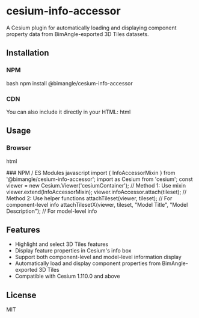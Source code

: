 # cesium-info-accessor

A Cesium plugin for automatically loading and displaying component property data from BimAngle-exported 3D Tiles datasets.

## Installation

### NPM
bash
npm install @bimangle/cesium-info-accessor

### CDN

You can also include it directly in your HTML:
html
<!-- Make sure to include Cesium first -->
<script src="https://cesium.com/downloads/cesiumjs/releases/1.110/Build/Cesium/Cesium.js"></script>
<!-- Then include cesium-info-accessor -->
<script src="https://unpkg.com/@bimangle/cesium-info-accessor@1.0.1/dist/cesium-info-accessor.js"></script>


## Usage

### Browser
html
<!DOCTYPE html>
<html>
<head>
<script src="https://cesium.com/downloads/cesiumjs/releases/1.110/Build/Cesium/Cesium.js"></script>
<script src="https://unpkg.com/@bimangle/cesium-info-accessor@1.0.1/dist/cesium-info-accessor.js"></script>
</head>
<body>
<div id="cesiumContainer"></div>
<script>
const viewer = new Cesium.Viewer('cesiumContainer');
// Method 1: Use mixin to add infoAccessor to viewer
viewer.extend(InfoAccessorMixin);
viewer.infoAccessor.attach(tileset);
// Method 2: Use helper functions
attachTileset(viewer, tileset); // For component-level info
attachTilesetX(viewer, tileset, "Model Title", "Model Description"); // For model-level info
</script>
</body>
</html>
### NPM / ES Modules
javascript
import { InfoAccessorMixin } from '@bimangle/cesium-info-accessor';
import as Cesium from 'cesium';
const viewer = new Cesium.Viewer('cesiumContainer');
// Method 1: Use mixin
viewer.extend(InfoAccessorMixin);
viewer.infoAccessor.attach(tileset);
// Method 2: Use helper functions
attachTileset(viewer, tileset); // For component-level info
attachTilesetX(viewer, tileset, "Model Title", "Model Description"); // For model-level info

## Features

- Highlight and select 3D Tiles features
- Display feature properties in Cesium's info box
- Support both component-level and model-level information display
- Automatically load and display component properties from BimAngle-exported 3D Tiles
- Compatible with Cesium 1.110.0 and above


## License

MIT
